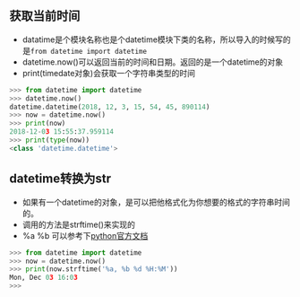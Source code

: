 
## 获取当前时间

* datatime是个模块名称也是个datetime模块下类的名称，所以导入的时候写的是`from datetime import datetime`
* datetime.now()可以返回当前的时间和日期。返回的是一个datetime的对象
* print(timedate对象)会获取一个字符串类型的时间

```python
>>> from datetime import datetime
>>> datetime.now()
datetime.datetime(2018, 12, 3, 15, 54, 45, 890114)
>>> now = datetime.now()
>>> print(now)
2018-12-03 15:55:37.959114
>>> print(type(now))
<class 'datetime.datetime'>
```

## datetime转换为str

* 如果有一个datetime的对象，是可以把他格式化为你想要的格式的字符串时间的。
* 调用的方法是strftime()来实现的
* %a %b 可以参考下[python官方文档](https://docs.python.org/3/library/datetime.html#strftime-strptime-behavior)


```python
>>> from datetime import datetime
>>> now = datetime.now()
>>> print(now.strftime('%a, %b %d %H:%M'))
Mon, Dec 03 16:03
>>>
```

